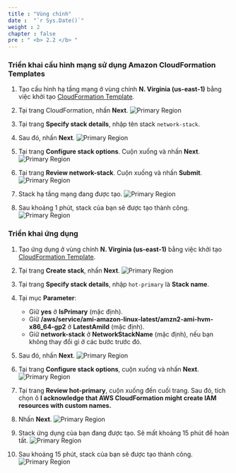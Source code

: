 ```yaml
---
title : "Vùng chính"
date :  "`r Sys.Date()`" 
weight : 2 
chapter : false
pre : " <b> 2.2 </b> "
---
```


### Triển khai cấu hình mạng sử dụng Amazon CloudFormation Templates
1. Tạo cấu hình hạ tầng mạng ở vùng chính **N. Virginia (us-east-1)** bằng việc khởi tạo [CloudFormation Template](https://us-east-1.console.aws.amazon.com/cloudformation/home?region=us-east-1#/stacks/create/template?stackName=network-stack&templateURL=https://ws-assets-prod-iad-r-iad-ed304a55c2ca1aee.s3.us-east-1.amazonaws.com/6b7a41c6-3cae-45f2-bf2c-72c64b55d920/NetworkStack.yaml).
2. Tại trang CloudFormation, nhấn **Next**.
![Primary Region](../../../images/2.preparation/2.2.primaryregion/2.2.1primaryregion.png?width=90pc)

3. Tại trang **Specify stack details**, nhập tên stack ```network-stack```.
4. Sau đó, nhấn **Next**.
![Primary Region](../../../images/2.preparation/2.2.primaryregion/2.2.2primaryregion.png?width=90pc)

5. Tại trang **Configure stack options**. Cuộn xuống và nhấn **Next**.
![Primary Region](../../../images/2.preparation/2.2.primaryregion/2.2.3primaryregion.png?width=90pc)


6. Tại trang **Review network-stack**. Cuộn xuống và nhấn **Submit**.
![Primary Region](../../../images/2.preparation/2.2.primaryregion/2.2.4primaryregion.png?width=90pc)

7. Stack hạ tầng mạng đang được tạo.
![Primary Region](../../../images/2.preparation/2.2.primaryregion/2.2.5primaryregion.png?width=90pc)

8. Sau khoảng 1 phút, stack của bạn sẽ được tạo thành công.
![Primary Region](../../../images/2.preparation/2.2.primaryregion/2.2.6primaryregion.png?width=90pc)

### Triển khai ứng dụng
1. Tạo ứng dụng ở vùng chính **N. Virginia (us-east-1)** bằng việc khởi tạo [CloudFormation Template](https://us-east-1.console.aws.amazon.com/cloudformation/home?region=us-east-1#/stacks/create/template?stackName=hot-primary&templateURL=https://ws-assets-prod-iad-r-iad-ed304a55c2ca1aee.s3.us-east-1.amazonaws.com/6b7a41c6-3cae-45f2-bf2c-72c64b55d920/HotStandby.yaml).
2. Tại trang **Create stack**, nhấn **Next**.
![Primary Region](../../../images/2.preparation/2.2.primaryregion/2.2.7primaryregion.png?width=90pc)

3. Tại trang **Specify stack details**, nhập ```hot-primary``` là **Stack name**.
4. Tại mục **Parameter**:
    + Giữ **yes** ở **IsPrimary** (mặc định).
    + Giữ **/aws/service/ami-amazon-linux-latest/amzn2-ami-hvm-x86_64-gp2** ở **LatestAmiId** (mặc định).
    + Giữ **network-stack** ở **NetworkStackName** (mặc định), nếu bạn không thay đổi gì ở các bước trước đó.
5. Sau đó, nhấn **Next**.
![Primary Region](../../../images/2.preparation/2.2.primaryregion/2.2.8primaryregion.png?width=90pc)

6. Tại trang **Configure stack options**, cuộn xuống và nhấn **Next**.
![Primary Region](../../../images/2.preparation/2.2.primaryregion/2.2.9primaryregion.png?width=90pc)

7. Tại trang **Review hot-primary**, cuộn xuống đến cuối trang. Sau đó, tích chọn ô **I acknowledge that AWS CloudFormation might create IAM resources with custom names.**
8. Nhấn **Next**.
![Primary Region](../../../images/2.preparation/2.2.primaryregion/2.2.10primaryregion.png?width=90pc)

9. Stack ứng dụng của bạn đang được tạo. Sẽ mất khoảng 15 phút để hoàn tất.
![Primary Region](../../../images/2.preparation/2.2.primaryregion/2.2.11primaryregion.png?width=90pc)

10. Sau khoảng 15 phút, stack của bạn sẽ được tạo thành công.
![Primary Region](../../../images/2.preparation/2.2.primaryregion/2.2.12primaryregion.png?width=90pc)
